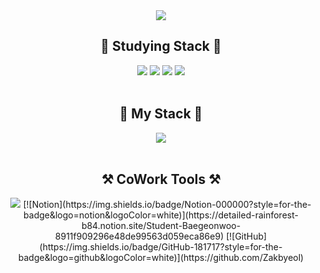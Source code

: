 <div align="center">
  <img src="https://capsule-render.vercel.app/api?type=venom&color=gradient&height=200&section=header&text=개발자를%20희망하는,%20작별입니다!&fontSize=50"/>
  <br>
  <h2>🍑 Studying Stack 🍑</h2>
  <img src=https://img.shields.io/badge/C++-00599C?style=for-the-badge&logo=c%2B%2B&logoColor=white> <img src=https://img.shields.io/badge/C%23-239120?style=for-the-badge&logo=c-sharp&logoColor=white> <img src=https://img.shields.io/badge/Python-3776AB?style=for-the-badge&logo=python&logoColor=white>
  <img src=https://img.shields.io/badge/Unity-100000?style=for-the-badge&logo=unity&logoColor=white>
  <br> 
  <br>
  <h2>🍎 My Stack 🍎</h2>
  <img src=https://img.shields.io/badge/Yeungnam_Uni-003399?style=for-the-badge&logo=academia&logoColor=white>
  <br>
  <br>
  <h2>⚒️ CoWork Tools ⚒️</h2>
  <img src=https://img.shields.io/badge/Discord-5865F2?style=for-the-badge&logo=discord&logoColor=white>
  [![Notion](https://img.shields.io/badge/Notion-000000?style=for-the-badge&logo=notion&logoColor=white)](https://detailed-rainforest-b84.notion.site/Student-Baegeonwoo-8911f909296e48de99563d059eca86e9)
  [![GitHub](https://img.shields.io/badge/GitHub-181717?style=for-the-badge&logo=github&logoColor=white)](https://github.com/Zakbyeol)
  
  <br>
</div>
